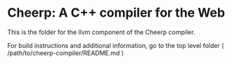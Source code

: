 Cheerp: A C++ compiler for the Web
==================================

This is the folder for the llvm component of the Cheerp compiler.

For build instructions and additional information, go to the top level folder ( /path/to/cheerp-compiler/README.md )
